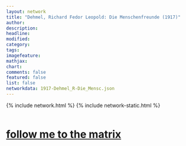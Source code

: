```yaml
---
layout: network
title: "Dehmel, Richard Fedor Leopold: Die Menschenfreunde (1917)"
author:
description:
headline:
modified:
category:
tags: 
imagefeature: 
mathjax: 
chart: 
comments: false
featured: false
list: false
networkdata: 1917-Dehmel_R-Die_Mensc.json
---
```

{% include network.html %}
{% include network-static.html %}
<div class="row">
  <div class="small-5 small-centered columns"><a href="/matrix236"><h1>follow me to the matrix</h1></a>
</div>
</div>
